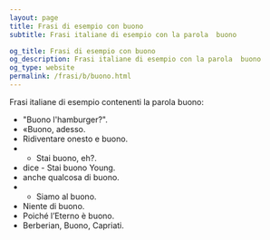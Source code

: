 ```yaml
---
layout: page
title: Frasi di esempio con buono 
subtitle: Frasi italiane di esempio con la parola  buono

og_title: Frasi di esempio con buono 
og_description: Frasi italiane di esempio con la parola  buono
og_type: website
permalink: /frasi/b/buono.html
---
```


Frasi italiane di esempio contenenti la parola buono:


- "Buono l'hamburger?".
- «Buono, adesso.
- Ridiventare onesto e buono.
- - Stai buono, eh?.
- dice - Stai buono Young.
- anche qualcosa di buono.
- - Siamo al buono.
- Niente di buono.
- Poiché l’Eterno è buono.
- Berberian, Buono, Capriati.
